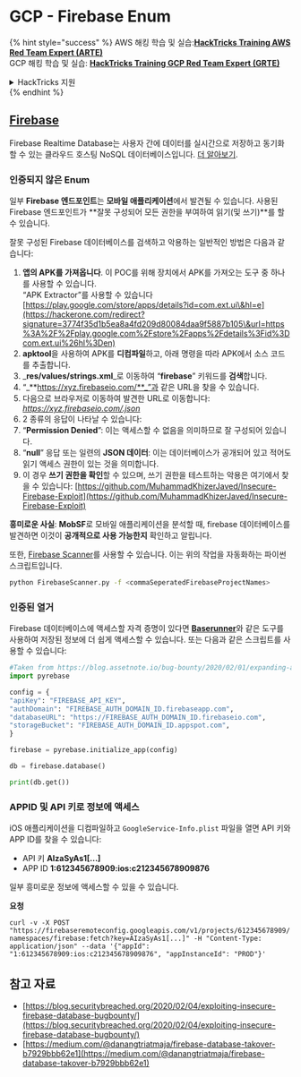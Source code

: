 # GCP - Firebase Enum

{% hint style="success" %}
AWS 해킹 학습 및 실습:<img src="/.gitbook/assets/image.png" alt="" data-size="line">[**HackTricks Training AWS Red Team Expert (ARTE)**](https://training.hacktricks.xyz/courses/arte)<img src="/.gitbook/assets/image.png" alt="" data-size="line">\
GCP 해킹 학습 및 실습: <img src="/.gitbook/assets/image (2).png" alt="" data-size="line">[**HackTricks Training GCP Red Team Expert (GRTE)**<img src="/.gitbook/assets/image (2).png" alt="" data-size="line">](https://training.hacktricks.xyz/courses/grte)

<details>

<summary>HackTricks 지원</summary>

* [**구독 요금제**](https://github.com/sponsors/carlospolop)를 확인하세요!
* 💬 [**디스코드 그룹**](https://discord.gg/hRep4RUj7f) 또는 [**텔레그램 그룹**](https://t.me/peass)에 가입하거나 **트위터** 🐦 [**@hacktricks\_live**](https://twitter.com/hacktricks\_live)**를 팔로우하세요**.
* **HackTricks** 및 **HackTricks Cloud** 깃허브 저장소에 PR을 제출하여 해킹 요령을 공유하세요.

</details>
{% endhint %}

## [Firebase](https://cloud.google.com/sdk/gcloud/reference/firebase/)

Firebase Realtime Database는 사용자 간에 데이터를 실시간으로 저장하고 동기화할 수 있는 클라우드 호스팅 NoSQL 데이터베이스입니다. [더 알아보기](https://firebase.google.com/products/realtime-database/).

### 인증되지 않은 Enum

일부 **Firebase 엔드포인트**는 **모바일 애플리케이션**에서 발견될 수 있습니다. 사용된 Firebase 엔드포인트가 **잘못 구성되어 모든 권한을 부여하여 읽기(및 쓰기)**를 할 수 있습니다.

잘못 구성된 Firebase 데이터베이스를 검색하고 악용하는 일반적인 방법은 다음과 같습니다:

1. **앱의 APK를 가져옵니다**. 이 POC를 위해 장치에서 APK를 가져오는 도구 중 하나를 사용할 수 있습니다.\
“APK Extractor”를 사용할 수 있습니다 [https://play.google.com/store/apps/details?id=com.ext.ui\&hl=e](https://hackerone.com/redirect?signature=3774f35d1b5ea8a4fd209d80084daa9f5887b105\&url=https%3A%2F%2Fplay.google.com%2Fstore%2Fapps%2Fdetails%3Fid%3Dcom.ext.ui%26hl%3Den)
2. **apktool**을 사용하여 APK를 **디컴파일**하고, 아래 명령을 따라 APK에서 소스 코드를 추출합니다.
3. _**res/values/strings.xml**_로 이동하여 “**firebase**” 키워드를 **검색**합니다.
4. “_**https://xyz.firebaseio.com/**_”과 같은 URL을 찾을 수 있습니다.
5. 다음으로 브라우저로 이동하여 발견한 URL로 이동합니다: _https://xyz.firebaseio.com/.json_
6. 2 종류의 응답이 나타날 수 있습니다:
1. “**Permission Denied**”: 이는 액세스할 수 없음을 의미하므로 잘 구성되어 있습니다.
2. “**null**” 응답 또는 일련의 **JSON 데이터**: 이는 데이터베이스가 공개되어 있고 적어도 읽기 액세스 권한이 있는 것을 의미합니다.
1. 이 경우 **쓰기 권한을 확인**할 수 있으며, 쓰기 권한을 테스트하는 악용은 여기에서 찾을 수 있습니다: [https://github.com/MuhammadKhizerJaved/Insecure-Firebase-Exploit](https://github.com/MuhammadKhizerJaved/Insecure-Firebase-Exploit)

**흥미로운 사실**: **MobSF**로 모바일 애플리케이션을 분석할 때, firebase 데이터베이스를 발견하면 이것이 **공개적으로 사용 가능한지** 확인하고 알립니다.

또한, [Firebase Scanner](https://github.com/shivsahni/FireBaseScanner)를 사용할 수 있습니다. 이는 위의 작업을 자동화하는 파이썬 스크립트입니다.
```bash
python FirebaseScanner.py -f <commaSeperatedFirebaseProjectNames>
```
### 인증된 열거

Firebase 데이터베이스에 액세스할 자격 증명이 있다면 [**Baserunner**](https://github.com/iosiro/baserunner)와 같은 도구를 사용하여 저장된 정보에 더 쉽게 액세스할 수 있습니다. 또는 다음과 같은 스크립트를 사용할 수 있습니다:
```python
#Taken from https://blog.assetnote.io/bug-bounty/2020/02/01/expanding-attack-surface-react-native/
import pyrebase

config = {
"apiKey": "FIREBASE_API_KEY",
"authDomain": "FIREBASE_AUTH_DOMAIN_ID.firebaseapp.com",
"databaseURL": "https://FIREBASE_AUTH_DOMAIN_ID.firebaseio.com",
"storageBucket": "FIREBASE_AUTH_DOMAIN_ID.appspot.com",
}

firebase = pyrebase.initialize_app(config)

db = firebase.database()

print(db.get())
```
### APPID 및 API 키로 정보에 액세스 <a href="#access-info-with-appid-and-api-key" id="access-info-with-appid-and-api-key"></a>

iOS 애플리케이션을 디컴파일하고 `GoogleService-Info.plist` 파일을 열면 API 키와 APP ID를 찾을 수 있습니다:

* API 키 **AIzaSyAs1\[...]**
* APP ID **1:612345678909:ios:c212345678909876**

일부 흥미로운 정보에 액세스할 수 있을 수 있습니다.

**요청**

`curl -v -X POST "https://firebaseremoteconfig.googleapis.com/v1/projects/612345678909/namespaces/firebase:fetch?key=AIzaSyAs1[...]" -H "Content-Type: application/json" --data '{"appId": "1:612345678909:ios:c212345678909876", "appInstanceId": "PROD"}'`

## 참고 자료 <a href="#references" id="references"></a>

* ​[https://blog.securitybreached.org/2020/02/04/exploiting-insecure-firebase-database-bugbounty/](https://blog.securitybreached.org/2020/02/04/exploiting-insecure-firebase-database-bugbounty/)​
* ​[https://medium.com/@danangtriatmaja/firebase-database-takover-b7929bbb62e1](https://medium.com/@danangtriatmaja/firebase-database-takover-b7929bbb62e1)​
